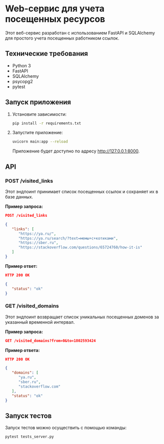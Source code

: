 # Web-сервис для учета посещенных ресурсов

Этот веб-сервис разработан с использованием FastAPI и SQLAlchemy для простого учета посещенных работником ссылок.

## Технические требования

- Python 3
- FastAPI
- SQLAlchemy
- psycopg2
- pytest

## Запуск приложения

1. Установите зависимости:

    ```bash
    pip install -r requirements.txt
    ```

2. Запустите приложение:

    ```bash
    uvicorn main:app --reload
    ```

    Приложение будет доступно по адресу http://127.0.0.1:8000.

## API

### POST /visited_links

Этот эндпоинт принимает список посещенных ссылок и сохраняет их в базе данных.

**Пример запроса:**

```json
POST /visited_links

{
   "links": [
      "https://ya.ru/",
      "https://ya.ru/search/?text=мемы+с+котиками",
      "https://sber.ru",
      "https://stackoverflow.com/questions/65724760/how-it-is"
   ]	
}
```

**Пример ответ:**

```json
HTTP 200 OK

{
   "status": "ok"
}
```

### GET /visited_domains

Этот эндпоинт возвращает список уникальных посещенных доменов за указанный временной интервал.

**Пример запроса:**

```json
GET /visited_domains?from=0&to=1802593424
```

**Пример ответа:**

```json
HTTP 200 OK

{
   "domains": [
      "ya.ru",
      "sber.ru",
      "stackoverflow.com"
   ],
   "status": "ok"
}
```

## Запуск тестов

Запуск тестов можно осуществить с помощью команды:

```bash
pytest tests_server.py
```